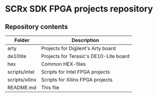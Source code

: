 # SCRx SDK FPGA projects repository

## Repository contents
Folder | Description
------ | -----------
arty            | Projects for Digilent's Arty board
de10lite        | Projects for Terasic's DE10-Lite board
hex             | Common HEX-files
scripts/intel   | Scripts for Intel FPGA projects
scripts/xilinx  | Scripts for Xilinx FPGA projects
README.md       | This file

